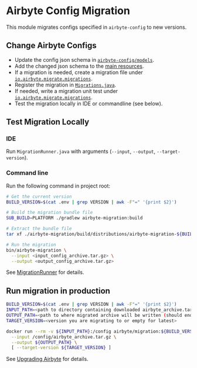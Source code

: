 # Airbyte Config Migration

This module migrates configs specified in `airbyte-config` to new versions.

## Change Airbyte Configs
- Update the config json schema in [`airbyte-config/models`](../airbyte-config/models).
- Add the changed json schema to the [main resources](./src/main/resources/migrations).
- If a migration is needed, create a migration file under [`io.airbyte.migrate.migrations`](./src/main/java/io/airbyte/migrate/migrations).
- Register the migration in [`Migrations.java`](./src/main/java/io/airbyte/migrate/Migrations.java).
- If needed, write a migration unit test under [`io.airbyte.migrate.migrations`](./src/test/java/io/airbyte/migrate/migrations).
- Test the migration locally in IDE or commandline (see below).

## Test Migration Locally

### IDE
Run `MigrationRunner.java` with arguments (`--input`, `--output`, `--target-version`).

### Command line

Run the following command in project root:

```sh
# Get the current version
BUILD_VERSION=$(cat .env | grep VERSION | awk -F"=" '{print $2}')

# Build the migration bundle file
SUB_BUILD=PLATFORM ./gradlew airbyte-migration:build

# Extract the bundle file
tar xf ./airbyte-migration/build/distributions/airbyte-migration-${BUILD_VERSION}.tar --strip-components=1

# Run the migration
bin/airbyte-migration \
  --input <input_config_archive.tar.gz> \
  --output <output_config_archive.tar.gz>
```

See [MigrationRunner](./src/main/java/io/airbyte/migrate/MigrationRunner.java) for details.

## Run migration in production

```sh
BUILD_VERSION=$(cat .env | grep VERSION | awk -F"=" '{print $2}')
INPUT_PATH=<path to directory containing downloaded airbyte_archive.tar.gz>
OUTPUT_PATH=<path to where migrated archive will be written (should end in .tar.gz)>
TARGET_VERSION=<version you are migrating to or empty for latest>

docker run --rm -v ${INPUT_PATH}:/config airbyte/migration:${BUILD_VERSION} -- \
  --input /config/airbyte_archive.tar.gz \
  --output ${OUTPUT_PATH} \
  [ --target-version ${TARGET_VERSION} ]
```

See [Upgrading Airbyte](https://docs.airbyte.io/tutorials/upgrading-airbyte) for details.
